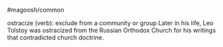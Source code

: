 #magoosh/common

ostracize (verb): exclude from a community or group 
Later in his life, Leo Tolstoy was ostracized from the Russian Orthodox Church for his writings that 
contradicted church doctrine. 

